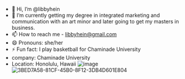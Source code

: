 - 👋 Hi, I’m @libbyhein
- 🌱 I’m currently getting my degree in integrated marketing and communication with an art minor and later going to get my masters in business. 
- 📫 How to reach me - libbyhein@gmail.com
- 😄 Pronouns: she/her
- ⚡ Fun fact: I play basketball for Chaminade University
- company: Chaminade University
- Location: Honolulu, Hawaii
![image](https://github.com/user-attachments/assets/365c9ca4-5dd1-48eb-960c-45204f8cfe1a)
![3BED7A58-81CF-45B0-8F12-3DB4D601E804](https://github.com/user-attachments/assets/a067459b-58aa-453f-85bc-cb7371a054c1)

<!---
libbyhein/libbyhein is a ✨ special ✨ repository because its `README.md` (this file) appears on your GitHub profile.
You can click the Preview link to take a look at your changes.
--->
